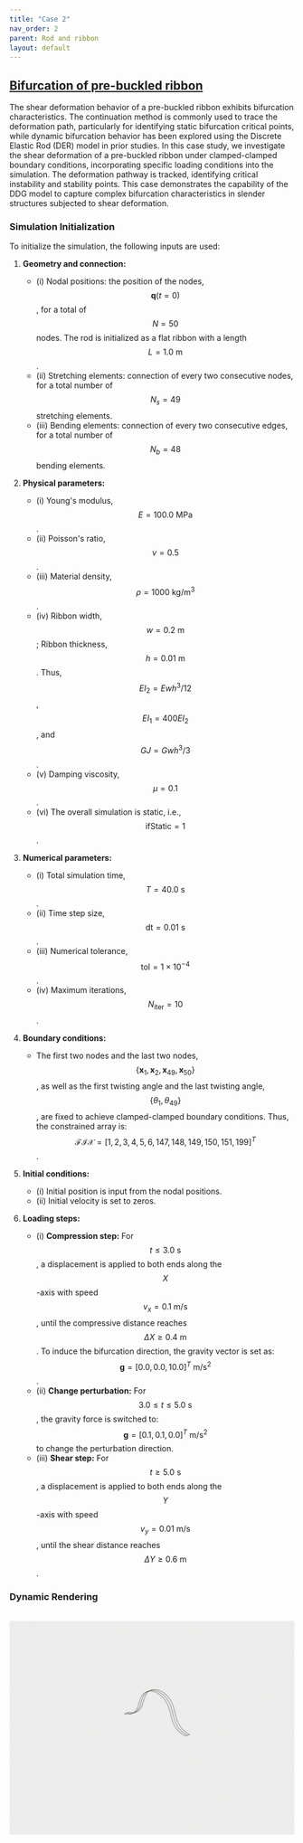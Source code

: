 ```yaml
---
title: "Case 2"
nav_order: 2
parent: Rod and ribbon
layout: default
---
```


## [Bifurcation of pre-buckled ribbon](https://github.com/weicheng-huang-mechanics/DDG_Tutorial/tree/main/3d_curve/case_2)

The shear deformation behavior of a pre-buckled ribbon exhibits bifurcation characteristics. The continuation method is commonly used to trace the deformation path, particularly for identifying static bifurcation critical points, while dynamic bifurcation behavior has been explored using the Discrete Elastic Rod (DER) model in prior studies. In this case study, we investigate the shear deformation of a pre-buckled ribbon under clamped-clamped boundary conditions, incorporating specific loading conditions into the simulation. The deformation pathway is tracked, identifying critical instability and stability points. This case demonstrates the capability of the DDG model to capture complex bifurcation characteristics in slender structures subjected to shear deformation.  

### Simulation Initialization  

To initialize the simulation, the following inputs are used:  

1. **Geometry and connection:**  
   - (i) Nodal positions: the position of the nodes, $$\mathbf{q}(t=0)$$, for a total of $$N=50$$ nodes. The rod is initialized as a flat ribbon with a length $$L=1.0\mathrm{~m}$$.  
   - (ii) Stretching elements: connection of every two consecutive nodes, for a total number of $$N_{s}=49$$ stretching elements.  
   - (iii) Bending elements: connection of every two consecutive edges, for a total number of $$N_{b}=48$$ bending elements.  

2. **Physical parameters:**  
   - (i) Young's modulus, $$E=100.0\mathrm{~MPa}$$.  
   - (ii) Poisson's ratio, $$\nu=0.5$$.  
   - (iii) Material density, $$\rho=1000\mathrm{~kg/m^3}$$.  
   - (iv) Ribbon width, $$w=0.2\mathrm{~m}$$; Ribbon thickness, $$h=0.01\mathrm{~m}$$. Thus, $$EI_{2} = Ewh^3/12$$, $$EI_{1} = 400EI_{2}$$, and $$GJ = Gwh^3/3$$.  
   - (v) Damping viscosity, $$\mu = 0.1$$.  
   - (vi) The overall simulation is static, i.e., $$\mathrm{ifStatic} = 1$$.  

3. **Numerical parameters:**  
   - (i) Total simulation time, $$T=40.0\mathrm{~s}$$.  
   - (ii) Time step size, $$\mathrm{dt} = 0.01\mathrm{~s}$$.  
   - (iii) Numerical tolerance, $$\mathrm{tol} = 1 \times 10^{-4}$$.  
   - (iv) Maximum iterations, $$N_{\mathrm{iter}} = 10$$.  

4. **Boundary conditions:**  
   - The first two nodes and the last two nodes, $$\{\mathbf{x}_{1},\mathbf{x}_{2},\mathbf{x}_{49},\mathbf{x}_{50} \}$$, as well as the first twisting angle and the last twisting angle, $$\{\theta_{1}, \theta_{49}\}$$, are fixed to achieve clamped-clamped boundary conditions. Thus, the constrained array is: $$\mathcal{FIX} = [1,2,3,4,5,6,147,148,149,150,151,199]^{T}$$.  

5. **Initial conditions:**  
   - (i) Initial position is input from the nodal positions.  
   - (ii) Initial velocity is set to zeros.  

6. **Loading steps:**  
   - (i) **Compression step:** For $$t \leq 3.0\mathrm{~s}$$, a displacement is applied to both ends along the $$X$$-axis with speed $$v_{x} = 0.1\mathrm{~m/s}$$, until the compressive distance reaches $$\Delta X \geq 0.4\mathrm{~m}$$. To induce the bifurcation direction, the gravity vector is set as:  $$\mathbf{g}=[0.0,0.0,10.0]^T\mathrm{~m/s^2}$$. 
   - (ii) **Change perturbation:** For $$3.0 \leq t \leq 5.0\mathrm{~s}$$, the gravity force is switched to: $$\mathbf{g}=[0.1,0.1,0.0]^T\mathrm{~m/s^2}$$ to change the perturbation direction.  
   - (iii) **Shear step:** For $$t \geq 5.0\mathrm{~s}$$, a displacement is applied to both ends along the $$Y$$-axis with speed $$v_{y} = 0.01\mathrm{~m/s}$$, until the shear distance reaches $$\Delta Y \geq 0.6\mathrm{~m}$$.  


### Dynamic Rendering
<br/><img src='../assets/videos/rod_2.gif' width="600">
